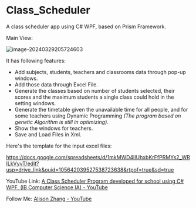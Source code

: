# Class_Scheduler

A class scheduler app using C# WPF, based on Prism Framework.

Main View:

![image-20240329205724603](C:\Users\zzy\AppData\Roaming\Typora\typora-user-images\image-20240329205724603.png)

It has following features:

- Add subjects, students, teachers and classrooms data through pop-up windows.
- Add those data through Excel File.
- Generate the classes based on number of students selected, their scores and the maximum students a single class could hold in the setting windows.
- Generate the timetable given the unavailable time for all people, and for some teachers using Dynamic Programming *(The program based on genetic Algorithm is still in optimizing)*.
- Show the windows for teachers.
- Save and Load Files in Xml.



Here's the template for the input excel files:

https://docs.google.com/spreadsheets/d/1mkMWD4lIUhxbKrFfPRMYs2_WRILkVyvT/edit?usp=drive_link&ouid=105642039527538723638&rtpof=true&sd=true





YouTube Link: [A Class Scheduler Program developed for school using C# WPF. (IB Computer Science IA) - YouTube](https://www.youtube.com/watch?v=lulCZvG_kkA&lc=UgxAnQXy76KkirCjwmh4AaABAg)

Follow Me: [Alison Zhang - YouTube](https://www.youtube.com/@alisonzhang702)













